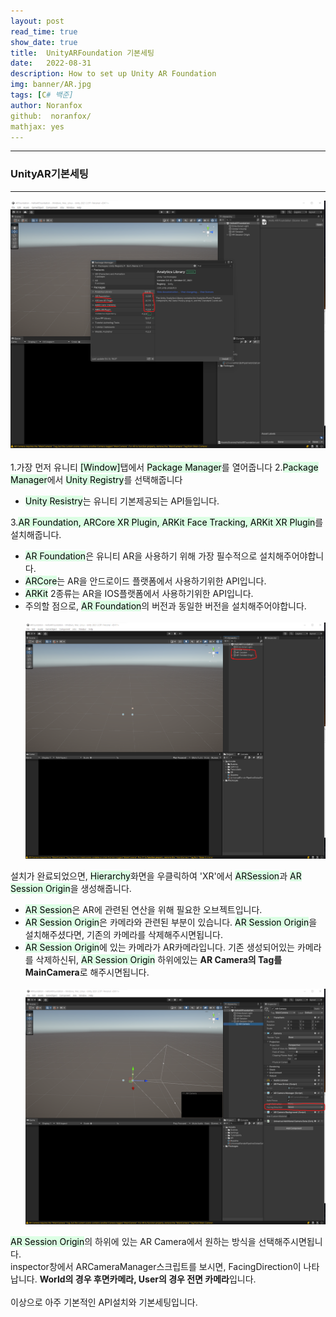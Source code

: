 ```yaml
---
layout: post
read_time: true
show_date: true
title:  UnityARFoundation 기본세팅
date:   2022-08-31
description: How to set up Unity AR Foundation
img: banner/AR.jpg
tags: [C# 백준]
author: Noranfox
github:  noranfox/
mathjax: yes
---
```


---
### UnityAR기본세팅
---
![ARF1](assets/img/posts/ARFoundation/ARF4(1).png)
<br><br>
1.가장 먼저 유니티 <mark style='background-color: #dcffe4'>[Window]</mark>탭에서 <mark style='background-color: #dcffe4'>Package Manager</mark>를 열어줍니다
2.<mark style='background-color: #dcffe4'>Package Manager</mark>에서 <mark style='background-color: #dcffe4'>Unity Registry</mark>를 선택해줍니다
  - <mark style='background-color: #dcffe4'>Unity Resistry</mark>는 유니티 기본제공되는 API들입니다.<br>

3.<mark style='background-color: #dcffe4'>AR Foundation, ARCore XR Plugin, ARKit Face Tracking, ARKit XR Plugin</mark>를 설치해줍니다.
  - <mark style='background-color: #dcffe4'>AR Foundation</mark>은 유니티 AR을 사용하기 위해 가장 필수적으로 설치해주어야합니다.
  - <mark style='background-color: #dcffe4'>ARCore</mark>는 AR을 안드로이드 플랫폼에서 사용하기위한 API입니다.
  - <mark style='background-color: #dcffe4'>ARKit</mark> 2종류는 AR을 IOS플랫폼에서 사용하기위한 API입니다.
  - 주의할 점으로, <mark style='background-color: #dcffe4'>AR Foundation</mark>의 버전과 동일한 버전을 설치해주어야합니다.
<br><br>
![ARF2](assets/img/posts/ARFoundation/ARF4(2).png)

설치가 완료되었으면, <mark style='background-color: #dcffe4'>Hierarchy</mark>화면을 우클릭하여 'XR'에서 <mark style='background-color: #dcffe4'>ARSession</mark>과 <mark style='background-color: #dcffe4'>AR Session Origin</mark>을 생성해줍니다.
  - <mark style='background-color: #dcffe4'>AR Session</mark>은 AR에 관련된 연산을 위해 필요한 오브젝트입니다.
  - <mark style='background-color: #dcffe4'>AR Session Origin</mark>은 카메라와 관련된 부분이 있습니다.
<mark style='background-color: #dcffe4'>AR Session Origin</mark>을 설치해주셨다면, 기존의 카메라를 삭제해주시면됩니다. 
  - <mark style='background-color: #dcffe4'>AR Session Origin</mark>에 있는 카메라가 AR카메라입니다. 기존 생성되어있는 카메라를 삭제하신뒤, <mark style='background-color: #dcffe4'>AR Session Origin</mark> 하위에있는 **AR Camera의 Tag를 MainCamera**로 해주시면됩니다.
<br><br>
![ARF3](assets/img/posts/ARFoundation/ARF4(3).png)

<mark style='background-color: #dcffe4'>AR Session Origin</mark>의 하위에 있는 AR Camera에서 원하는 방식을 선택해주시면됩니다.<br> inspector창에서 ARCameraManager스크립트를 보시면, FacingDirection이 나타납니다. **World의 경우 후면카메라, User의 경우 전면 카메라**입니다.
<br><br>
이상으로 아주 기본적인 API설치와 기본세팅입니다.